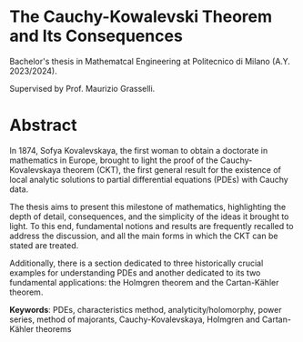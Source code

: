 # The Cauchy-Kowalevski Theorem and Its Consequences

Bachelor's thesis in Mathematcal Engineering at Politecnico di Milano (A.Y. 2023/2024).

Supervised by Prof. Maurizio Grasselli.

# Abstract

In 1874, Sofya Kovalevskaya, the first woman to obtain a doctorate in mathematics in Europe, brought to light the proof of the Cauchy-Kovalevskaya theorem (CKT), the first general result for the existence of local analytic solutions to partial differential equations (PDEs) with Cauchy data.

The thesis aims to present this milestone of mathematics, highlighting the depth of detail, consequences, and the simplicity of the ideas it brought to light. To this end, fundamental notions and results are frequently recalled to address the discussion, and all the main forms in which the CKT can be stated are treated.

Additionally, there is a section dedicated to three historically crucial examples for understanding PDEs and another dedicated to its two fundamental applications: the Holmgren theorem and the Cartan-Kähler theorem.

__Keywords__: PDEs, characteristics method, analyticity/holomorphy, power series, method of majorants, Cauchy-Kovalevskaya, Holmgren and Cartan-Kähler theorems
